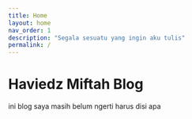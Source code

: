 ```yaml
---
title: Home
layout: home
nav_order: 1
description: "Segala sesuatu yang ingin aku tulis"
permalink: /
---
```


# Haviedz Miftah Blog

ini blog saya masih belum ngerti harus disi apa